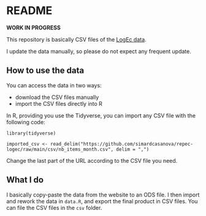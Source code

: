 # README

**WORK IN PROGRESS**

This repository is basically CSV files of the [LogEc data](https://logec.repec.org/details.htm).

I update the data manually, so please do not expect any frequent update.

## How to use the data

You can access the data in two ways:
- download the CSV files manually
- import the CSV files directly into R

In R, providing you use the Tidyverse, you can import any CSV file with the following code:

```
library(tidyverse)

imported_csv <- read_delim("https://github.com/simardcasanova/repec-logec/raw/main/csv/nb_items_month.csv", delim = ",")
```

Change the last part of the URL according to the CSV file you need.

## What I do

I basically copy-paste the data from the website to an ODS file. I then import and rework the data in `data.R`, and export the final product in CSV files. You can file the CSV files in the `csv` folder.